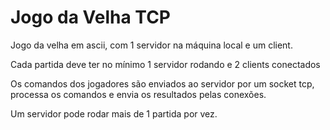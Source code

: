 # Jogo da Velha TCP

Jogo da velha em ascii, com 1 servidor na máquina local e um client.

Cada partida deve ter no mínimo 1 servidor rodando e 2 clients conectados

Os comandos dos jogadores são enviados ao servidor por um socket tcp, processa os comandos e envia os resultados pelas conexões.

Um servidor pode rodar mais de 1 partida por vez.
